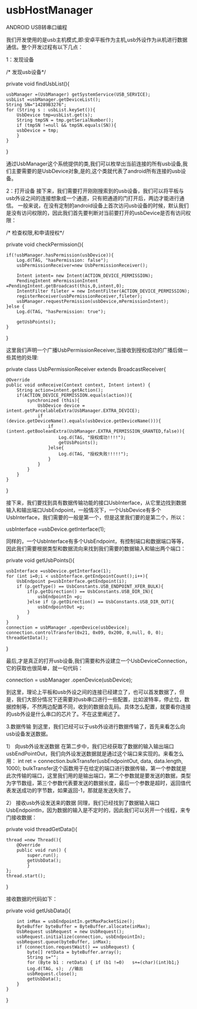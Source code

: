 # usbHostManager
ANDROID USB转串口编程

我们开发使用的是usb主机模式,即:安卓平板作为主机,usb外设作为从机进行数据通信。整个开发过程有以下几点：

1：发现设备

/* 发现usb设备*/

private void findUsbList(){

    usbManager =(UsbManager) getSystemService(USB_SERVICE);	
    usbList =usbManager.getDeviceList();
    String SN="14289B3276";
    for (String s : usbList.keySet()){
        UsbDevice tmp=usbList.get(s);
        String tmpSN = tmp.getSerialNumber();
        if (tmpSN !=null && tmpSN.equals(SN)){
      	usbDevice = tmp;
        }
    }
}

通过UsbManager这个系统提供的类,我们可以枚举出当前连接的所有usb设备,我们主要需要的是UsbDevice对象,是的,这个类就代表了android所有连接的usb设备。

2：打开设备
接下来，我们需要打开刚刚搜索到的usb设备，我们可以将平板与usb外设之间的连接想象成一个通道，只有把通道的门打开后，两边才能进行通信。
一般来说，在没有定制的android设备上首次访问usb设备的时候，默认我们是没有访问权限的，因此我们首先要判断对当前要打开的usbDevice是否有访问权限：

/* 检查权限,和申请授权*/


private void checkPermission(){

    if(!usbManager.hasPermission(usbDevice)){
        Log.d(TAG, "hasPermission: false");
        usbPermissionReceiver=new UsbPermissionReceiver();
        
        Intent intent= new Intent(ACTION_DEVICE_PERMISSION);
        PendingIntent mPermissionIntent =PendingIntent.getBroadcast(this,0,intent,0);
        IntentFilter fileter = new IntentFilter(ACTION_DEVICE_PERMISSION);
        registerReceiver(usbPermissionReceiver,fileter);
        usbManager.requestPermission(usbDevice,mPermissionIntent);
    }else {
        Log.d(TAG, "hasPermission: true");

        getUsbPoints();
    }
}

这里我们声明一个广播UsbPermissionReceiver,当接收到授权成功的广播后做一些其他的处理:


private class UsbPermissionReceiver extends BroadcastReceiver{

    @Override
    public void onReceive(Context context, Intent intent) {
        String action=intent.getAction();
        if(ACTION_DEVICE_PERMISSION.equals(action)){
            synchronized (this){
                UsbDevice device = intent.getParcelableExtra(UsbManager.EXTRA_DEVICE);
                if (device.getDeviceName().equals(usbDevice.getDeviceName())){
                    if (intent.getBooleanExtra(UsbManager.EXTRA_PERMISSION_GRANTED,false)){
                        Log.d(TAG, "授权成功!!!!");
                        getUsbPoints();
                    }else{
                        Log.d(TAG, "授权失败!!!!!");
                    }
                }
            }
        }
    }
}

接下来，我们要找到具有数据传输功能的接口UsbInterface，从它里边找到数据输入和输出端口UsbEndpoint，一般情况下，一个UsbDevice有多个UsbInterface，我们需要的一般是第一个，但是这里我们要的是第二个，所以：

usbInterface =usbDevice.getInterface(1);

同样的，一个UsbInterface有多个UsbEndpoint，有控制端口和数据端口等等，因此我们需要根据类型和数据流向来找到我们需要的数据输入和输出两个端口：



private void getUsbPoints(){

    usbInterface =usbDevice.getInterface(1);
    for (int i=0;i < usbInterface.getEndpointCount();i++){
        UsbEndpoint p=usbInterface.getEndpoint(i);
        if (p.getType() == UsbConstants.USB_ENDPOINT_XFER_BULK){ 
            if(p.getDirection() == UsbConstants.USB_DIR_IN){
                usbEndpointIn =p;
            }else if (p.getDirection() == UsbConstants.USB_DIR_OUT){
                usbEndpointOut =p;
            }
        }
    }
    connection = usbManager .openDevice(usbDevice);
    connection.controlTransfer(0x21, 0x09, 0x200, 0,null, 0, 0);
    threadGetData();
}


最后,才是真正的打开usb设备,我们需要和外设建立一个UsbDeviceConnection，它的获取也很简单，就一句代码：

connection = usbManager .openDevice(usbDevice);	

到这里，理论上平板和usb外设之间的连接已经建立了，也可以首发数据了，但是，我们大部分情况下还需要对usb串口进行一些配置，比如波特率，停止位，数据控制等，不然两边配置不同，收到的数据会乱码。具体怎么配置，就要看你连接的usb外设是什么串口的芯片了。不在这里阐述了。

3.数据传输
到这里，我们已经可以于usb外设进行数据传输了，首先来看怎么向usb设备发送数据。

1）	向usb外设发送数据
在第二步中，我们已经获取了数据的输入输出端口usbEndPointOut，我们向外设发送数据就是通过这个端口来实现的。来看怎么用：
int ret = connection.bulkTransfer(usbEndpointOut, data, data.length, 1000);
bulkTransfer这个函数用于在给定的端口进行数据传输，第一个参数就是此次传输的端口，这里我们用的是输出端口，第二个参数就是要发送的数据，类型为字节数组，第三个参数代表要发送的数据长度，最后一个参数是超时，返回值代表发送成功的字节数，如果返回-1，那就是发送失败了。

2）	接收usb外设发送来的数据
同理，我们已经找到了数据输入端口 UsbEndpointIn，因为数据的输入是不定时的，因此我们可以另开一个线程，来专门接收数据：


private void threadGetData(){

    thread =new Thread(){
        @Override
        public void run() {
            super.run();           
            getUsbData();
            }
    };
    thread.start();
}

接收数据的代码如下：


private void getUsbData(){

        int inMax = usbEndpointIn.getMaxPacketSize();
        ByteBuffer byteBuffer = ByteBuffer.allocate(inMax);
        UsbRequest usbRequest = new UsbRequest();
        usbRequest.initialize(connection, usbEndpointIn);
        usbRequest.queue(byteBuffer, inMax);
        if (connection.requestWait() == usbRequest) {
            byte[] retData = byteBuffer.array();            
            String s="";
            for (Byte b1 : retData) { if (b1 !=0)   s+=(char)(int)b1;}
            Log.d(TAG, s);  //输出
            usbRequest.close();
            getUsbData();
        }
    }
}


